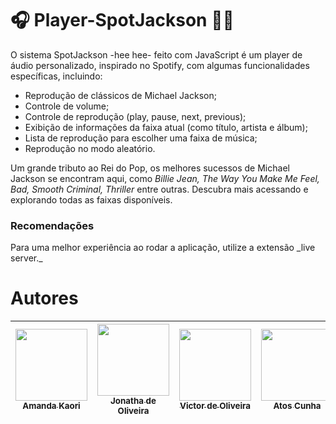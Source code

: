 ﻿# 🎧 Player-SpotJackson 🕺🏿

 O sistema SpotJackson -hee hee- feito com JavaScript é um player de áudio personalizado, inspirado no Spotify, com algumas funcionalidades específicas, incluindo:

- Reprodução de clássicos de Michael Jackson;
- Controle de volume;
- Controle de reprodução (play, pause, next, previous);
- Exibição de informações da faixa atual (como título, artista e álbum);
- Lista de reprodução para escolher uma faixa de música;
- Reprodução no modo aleatório.

Um grande tributo ao Rei do Pop, os melhores sucessos de Michael Jackson se encontram aqui, como __Billie Jean_, The Way You Make Me Feel, Bad, Smooth Criminal, Thriller_ entre
outras. Descubra mais acessando e explorando todas as faixas disponíveis. 

<h3>Recomendações</h3>
Para uma melhor experiência ao rodar a aplicação, utilize a extensão _live server._

# Autores
| [<img src="https://avatars.githubusercontent.com/u/137840108?v=4" width=115><br><sub>Amanda Kaori</sub>](https://github.com/amandakkm) |  [<img src="https://avatars.githubusercontent.com/u/121531194?v=4" width=115><br><sub>Jonatha de Oliveira</sub>](https://github.com/Jonthaao) | [<img src="https://avatars.githubusercontent.com/u/137840229?v=4" width=115><br><sub>Victor de Oliveira</sub>](https://github.com/LirouVictor)  | [<img src="https://avatars.githubusercontent.com/u/106627431?v=4" width=115><br><sub>Atos Cunha</sub>](https://github.com/ATOSmsc)  |
| :---: | :---: | :---: | :---: |
